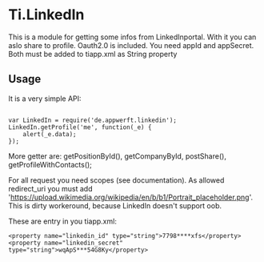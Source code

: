 Ti.LinkedIn
===========

This is a module for getting some infos from LinkedInportal. With it you can aslo share to profile.
Oauth2.0 is included. You need appId and appSecret. Both must be added to tiapp.xml as String property

Usage
-----

It is a very simple API:

~~~

var LinkedIn = require('de.appwerft.linkedin');
LinkedIn.getProfile('me', function(_e) {
    alert(_e.data);
});
~~~

More getter are: getPositionById(), getCompanyById, postShare(), getProfileWithContacts();

For all request you need scopes (see documentation). As allowed redirect_uri you must add  'https://upload.wikimedia.org/wikipedia/en/b/b1/Portrait_placeholder.png'. This is dirty workeround, because LinkedIn doesn't support oob.

These are entry in you tiapp.xml:

~~~
<property name="linkedin_id" type="string">7798****xfs</property>
<property name="linkedin_secret" type="string">wqApS***54G8Ky</property>
~~~